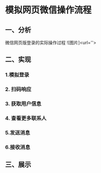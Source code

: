 # 模拟网页微信操作流程

## 一、分析
微信网页版登录的实际操作过程
![图片]<url=''>

## 二、实现
### 1.模拟登录


### 2. 扫码响应


### 3. 获取用户信息


### 4. 查看更多联系人


### 5.发送消息


### 6.接收消息


## 三、展示